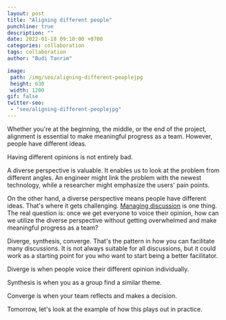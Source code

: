 ```yaml
---
layout: post
title: "Aligning different people"
punchline: true
description: ""
date: 2022-01-18 09:10:00 +0700
categories: collaboration
tags: collaboration
author: "Budi Tanrim"

image:
 path: /img/seo/aligning-different-peoplejpg
 height: 630
 width: 1200
gif: false
twitter-seo: 
 - "seo/aligning-different-peoplejpg"
---
```


Whether you're at the beginning, the middle, or the end of the project, alignment is essential to make meaningful progress as a team. However, people have different ideas.

Having different opinions is not entirely bad.

A diverse perspective is valuable. It enables us to look at the problem from different angles. An engineer might link the problem with the newest technology, while a researcher might emphasize the users' pain points.

On the other hand, a diverse perspective means people have different ideas. That's where it gets challenging. [Managing discussion](https://buditanrim.co/2022/manage-discussions/) is one thing. The real question is: once we get everyone to voice their opinion, how can we utilize the diverse perspective without getting overwhelmed and make meaningful progress as a team?

Diverge, synthesis, converge. That's the pattern in how you can facilitate many discussions. It is not always suitable for all discussions, but it could work as a starting point for you who want to start being a better facilitator.

Diverge is when people voice their different opinion individually. 

Synthesis is when you as a group find a similar theme.

Converge is when your team reflects and makes a decision.

Tomorrow, let's look at the example of how this plays out in practice.